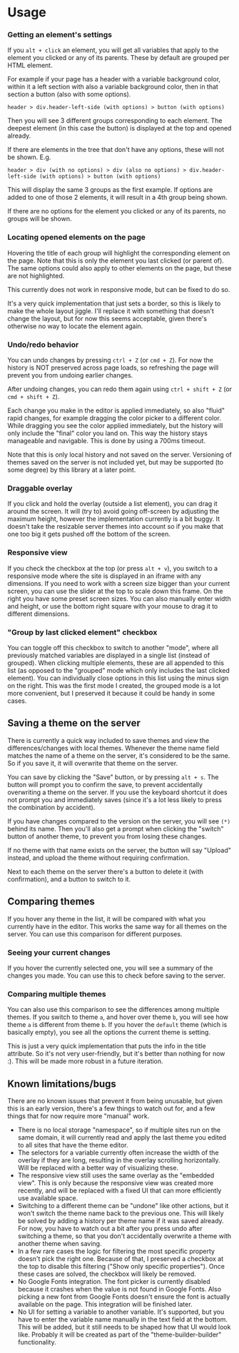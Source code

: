 # Usage

### Getting an element's settings

If you `alt + click` an element, you will get all variables that apply to the element you clicked or any of its parents.
These by default are grouped per HTML element.

For example if your page has a header with a variable background color, within it a left section with also a variable
background color, then in that section a button (also with some options).

`header > div.header-left-side (with options) > button (with options)`

Then you will see 3 different groups corresponding to each element. The deepest element (in this case the button) is
displayed at the top and opened already.

If there are elements in the tree that don't have any options, these will not be shown. E.g.

`header > div (with no options) > div (also no options) > div.header-left-side (with options) > button (with options)`

This will display the same 3 groups as the first example. If options are added to one of those 2 elements, it will
result in a 4th group being shown.

If there are no options for the element you clicked or any of its parents, no groups will be shown.

### Locating opened elements on the page

Hovering the title of each group will highlight the corresponding element on the page. Note that this is only the
element you last clicked (or parent of). The same options could also apply to other elements on the page, but these are
not highlighted.

This currently does not work in responsive mode, but can be fixed to do so.

It's a very quick implementation that just sets a border, so this is likely to make the whole layout jiggle. I'll
replace it with something that doesn't change the layout, but for now this seems acceptable, given there's otherwise no
way to locate the element again.

### Undo/redo behavior

You can undo changes by pressing `ctrl + Z` (or `cmd + Z`). For now the history is NOT preserved across page loads, so
refreshing the page will prevent you from undoing earlier changes.

After undoing changes, you can redo them again using `ctrl + shift + Z` (or `cmd + shift + Z`).

Each change you make in the editor is applied immediately, so also "fluid" rapid changes, for example dragging the color
picker to a different color. While dragging you see the color applied immediately, but the history will only include the
"final" color you land on. This way the history stays manageable and navigable. This is done by using a 700ms timeout.

Note that this is only local history and not saved on the server. Versioning of themes saved on the server is not
included yet, but may be supported (to some degree) by this library at a later point.

### Draggable overlay

If you click and hold the overlay (outside a list element), you can drag it around the screen. It will (try to) avoid
going off-screen by adjusting the maximum height, however the implementation currently is a bit buggy. It doesn't take
the resizable server themes into account so if you make that one too big it gets pushed off the bottom of the screen.

### Responsive view

If you check the checkbox at the top (or press `alt + v`), you switch to a responsive mode where the site is displayed
in an iframe with any dimensions. If you need to work with a screen size bigger than your current screen, you can use
the slider at the top to scale down this frame. On the right you have some preset screen sizes. You can also manually
enter width and height, or use the bottom right square with your mouse to drag it to different dimensions.

### "Group by last clicked element" checkbox

You can toggle off this checkbox to switch to another "mode", where all previously matched variables are displayed in a
single list (instead of grouped). When clicking multiple elements, these are all appended to this list (as opposed to
the "grouped" mode which only includes the last clicked element). You can individually close options in this list using
the minus sign on the right. This was the first mode I created, the grouped mode is a lot more convenient, but I
preserved it because it could be handy in some cases.

## Saving a theme on the server

There is currently a quick way included to save themes and view the differences/changes with local themes. Whenever the
theme name field matches the name of a theme on the server, it's considered to be the same. So if you save it, it will
overwrite that theme on the server.

You can save by clicking the "Save" button, or by pressing `alt + s`. The button will prompt you to confirm the save, to
prevent accidentally overwriting a theme on the server. If you use the keyboard shortcut it does not prompt you and
immediately saves (since it's a lot less likely to press the combination by accident).

If you have changes compared to the version on the server, you will see `(*)` behind its name. Then you'll also get a
prompt when clicking the "switch" button of another theme, to prevent you from losing these changes.

If no theme with that name exists on the server, the button will say "Upload" instead, and upload the theme without
requiring confirmation.

Next to each theme on the server there's a button to delete it (with confirmation), and a button to switch to it.

## Comparing themes

If you hover any theme in the list, it will be compared with what you currently have in the editor. This works the same
way for all themes on the server. You can use this comparison for different purposes.

### Seeing your current changes

If you hover the currently selected one, you will see a summary of the changes you made. You can use this to check
before saving to the server.

### Comparing multiple themes

You can also use this comparison to see the differences among multiple themes. If you switch to theme `a`, and hover
over theme `b`, you will see how theme `a` is different from theme `b`. If you hover the `default` theme (which is
basically empty), you see all the options the current theme is setting.

This is just a very quick implementation that puts the info in the title attribute. So it's not very user-friendly, but
it's better than nothing for now :). This will be made more robust in a future iteration.

## Known limitations/bugs

There are no known issues that prevent it from being unusable, but given this is an early version, there's a few things
to watch out for, and a few things that for now require more "manual" work.

- There is no local storage "namespace", so if multiple sites run on the same domain, it will currently read and apply
  the last theme you edited to all sites that have the theme editor.
- The selectors for a variable currently often increase the width of the overlay if they are long, resulting in the
  overlay scrolling horizontally. Will be replaced with a better way of visualizing these.
- The responsive view still uses the same overlay as the "embedded view". This is only because the responsive view was
  created more recently, and will be replaced with a fixed UI that can more efficiently use available space.
- Switching to a different theme can be "undone" like other actions, but it won't switch the theme name back to the
  previous one. This will likely be solved by adding a history per theme name if it was saved already. For now, you have
  to watch out a bit after you press undo after switching a theme, so that you don't accidentally overwrite a theme with
  another theme when saving.
- In a few rare cases the logic for filtering the most specific property doesn't pick the right one. Because of that, I
  preserved a checkbox at the top to disable this filtering ("Show only specific properties"). Once these cases are
  solved, the checkbox will likely be removed.
- No Google Fonts integration. The font picker is currently disabled because it crashes when the value is not found in
  Google Fonts. Also picking a new font from Google Fonts doesn't ensure the font is actually available on the page.
  This integration will be finished later.
- No UI for setting a variable to another variable. It's supported, but you have to enter the variable name manually in
  the text field at the bottom. This will be added, but it still needs to be shaped how that UI would look like.
  Probably it will be created as part of the "theme-builder-builder" functionality.
